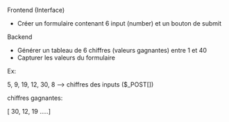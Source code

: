 Frontend (Interface)

- Créer un formulaire contenant 6 input (number) et un bouton de submit

Backend 

- Générer un tableau de 6 chiffres (valeurs gagnantes) entre 1 et 40
- Capturer les valeurs du formulaire


Ex: 

5, 9, 19, 12, 30, 8 --> chiffres des inputs ($_POST[])

chiffres gagnantes:

[ 30, 12, 19 .....]

